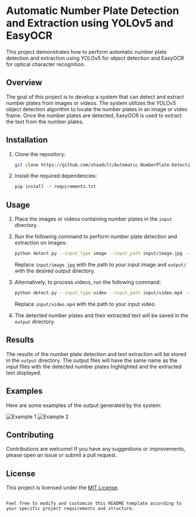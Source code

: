 # Automatic Number Plate Detection and Extraction using YOLOv5 and EasyOCR

This project demonstrates how to perform automatic number plate detection and extraction using YOLOv5 for object detection and EasyOCR for optical character recognition.

## Overview

The goal of this project is to develop a system that can detect and extract number plates from images or videos. The system utilizes the YOLOv5 object detection algorithm to locate the number plates in an image or video frame. Once the number plates are detected, EasyOCR is used to extract the text from the number plates.

## Installation

1. Clone the repository:

   ```bash
   git clone https://github.com/shaadclt/Automatic-NumberPlate-Detection-YoloV5.git
   ```

2. Install the required dependencies:

   ```bash
   pip install -r requirements.txt
   ```

## Usage

1. Place the images or videos containing number plates in the `input` directory.

2. Run the following command to perform number plate detection and extraction on images:

   ```bash
   python detect.py --input_type image --input_path input/image.jpg --output_path output/
   ```

   Replace `input/image.jpg` with the path to your input image and `output/` with the desired output directory.

3. Alternatively, to process videos, run the following command:

   ```bash
   python detect.py --input_type video --input_path input/video.mp4 --output_path output/
   ```

   Replace `input/video.mp4` with the path to your input video.

4. The detected number plates and their extracted text will be saved in the `output` directory.

## Results

The results of the number plate detection and text extraction will be stored in the `output` directory. The output files will have the same name as the input files with the detected number plates highlighted and the extracted text displayed.

## Examples

Here are some examples of the output generated by the system:

![Example 1](output/image1.jpg)
![Example 2](output/image2.jpg)

## Contributing

Contributions are welcome! If you have any suggestions or improvements, please open an issue or submit a pull request.

## License

This project is licensed under the [MIT License](LICENSE).
```

Feel free to modify and customize this README template according to your specific project requirements and structure.
